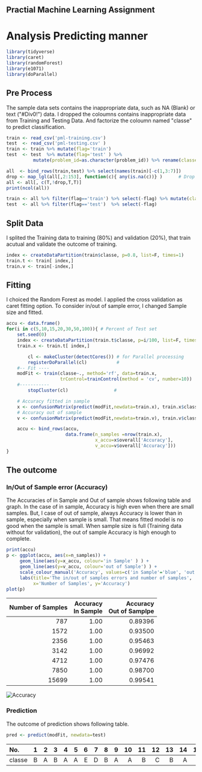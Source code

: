 ## Practial Machine Learning Assignment

# Analysis Predicting manner


```R
library(tidyverse)
library(caret)
library(randomForest)
library(e1071)
library(doParallel)
```

## Pre Process
The sample data sets contains the inappropriate data, such as NA (Blank) or text ("#Div0!") data.
I dropped the coloumns contains inappropriate data from Training and Testing Data.
And factorize the coloumn named "classe" to predict classification.

```R
train <- read_csv('pml-training.csv')
test  <- read_csv('pml-testing.csv' )
train <- train %>% mutate(flag='train')
test  <- test  %>% mutate(flag='test' ) %>% 
          mutate(problem_id=as.character(problem_id)) %>% rename(classe=problem_id)

all  <- bind_rows(train,test) %>% select(names(train)[-c(1,3:7)])
drop <- map_lgl(all[,2:153], function(c){ any(is.na(c))} )      # Drop columns contain NA
all <- all[, c(T,!drop,T,T)]
print(ncol(all))

train <- all %>% filter(flag=='train') %>% select(-flag) %>% mutate(classe=factor(classe))
test  <- all %>% filter(flag=='test')  %>% select(-flag)
```

## Split Data
I splited the Training data to training (80%) and validation (20%), that train acutual and validate the outcome of training.

```R
index <- createDataPartition(train$classe, p=0.8, list=F, times=1)
train.t <- train[ index,]
train.v <- train[-index,]
```

## Fitting
I choiced the Random Forest as model. I applied the cross validation as caret fitting option.
To consider in/out of sample error, I changed Sample size and fitted.

```R
accu <- data.frame()
for(i in c(5,10,15,20,30,50,100)){ # Percent of Test set
    set.seed(0)
    index <- createDataPartition(train.t$classe, p=i/100, list=F, times=1)
    train.x <- train.t[ index,]

        cl <- makeCluster(detectCores()) # for Parallel processing
        registerDoParallel(cl)           #
    #-- Fit ----
    modFit <- train(classe~., method='rf', data=train.x,
                    trControl=trainControl(method = 'cv', number=10))
    #-----------
        stopCluster(cl)                 #

    # Accuracy fitted in sample
    x <- confusionMatrix(predict(modFit,newdata=train.x), train.x$classe)
    # Accuracy out of sample
    v <- confusionMatrix(predict(modFit,newdata=train.v), train.v$classe)

    accu <- bind_rows(accu, 
                      data.frame(n_samples =nrow(train.x),
                                 x_accu=x$overall['Accuracy'], 
                                 v_accu=v$overall['Accuracy']))
}
```

## The outcome
### In/Out of Sample error (Accuracy)
The Accuracies of in Sample and Out of sample shows following table and graph.
In the case of in sample, Accuracy is high even when there are small samples.
But, I case of out of sample, always Accuracy is lower than in sample, especially when sample is small.
That means fitted model is no good when the sample is small.
When sample size is full (Training data without for validation), the out of sample Accuracy is high enough to complete.

```R
print(accu)
p <- ggplot(accu, aes(x=n_samples)) +
     geom_line(aes(y=x_accu, colour='in Sample' ) ) +
     geom_line(aes(y=v_accu, colour='out of Sample') ) +
     scale_colour_manual('Accuracy', values=c('in Sample'='blue', 'out of Sample'='red')) +
     labs(title='The in/out of samples errors and number of samples',
          x='Number of Samples', y='Accuracy')
plot(p)
```

|Number of Samples|Accuracy<br>In Sample|Accuracy<br>Out of Samplpe|
|--:|--:|--:|
|787|1.00|0.89396|
|1572|1.00|0.93500|
|2356|1.00|0.95463|
|3142|1.00|0.96992|
|4712|1.00|0.97476|
|7850|1.00|0.98700|
|15699|1.00|0.99541|

![Accuracy](https://github.com/hr-ishikawa/Practical_Machine_Learning_Assinments/blob/master/Accuracy.PNG "Accuracy")
### Prediction
The outcome of prediction shows following table.

```R
pred <- predict(modFit, newdata=test)
```

|No.| 1| 2|3|4|5|6|7|8|9|10|11|12|13|14|15|16|17|18|19|20|
|:--|-:|-:|-:|-:|-:|-:|-:|-:|-:|-:|-:|-:|-:|-:|-:|-:|-:|-:|-:|-:|
|classe|B|A|B|A|A|E|D|B|A|A|B|C|B|A|E|E|A|B|B|B|
